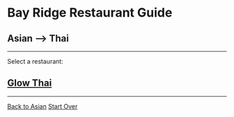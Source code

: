 # Bay Ridge Restaurant Guide
## Asian --> Thai
---
Select a restaurant:
## [Glow Thai](http://www.glowthairestaurant.com/)
---
[Back to Asian](../asian.md)
[Start Over](../home.md)
